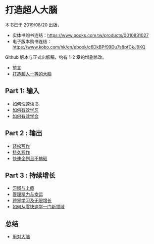 # 打造超人大腦

本书已于 2019/08/20 出版，

* 实体书购书连结：<https://www.books.com.tw/products/0010831027>
* 电子版本购书连结：<https://www.kobo.com/hk/en/ebook/c6DkBPf99Du7s8pfCkJ9KQ>

Github 版本与正式出版稿，约有 1-2 章的增删修改。

* [前言](00.md)
* [打造超人一等的大脑](01.md)

## Part 1: 输入 <!-- {docsify-ignore} -->

* [如何快速读书](02.md)
* [如何有效学习](03.md)
* [如何有效学会](04.md)

## Part 2 : 输出 <!-- {docsify-ignore} -->

* [轻松写作](05.md)
* [持久写作](06.md)
* [快速企划且不搞砸](07.md)

## Part 3 : 持续增长 <!-- {docsify-ignore} -->

* [习惯与上瘾](08.md)
* [管理精力与幸运](09.md)
* [跨界学习及无限增长](10.md)
* [如何从零快速学一门新领域](11.md)

## 总结 <!-- {docsify-ignore} -->

* [用对大脑](12.md)
